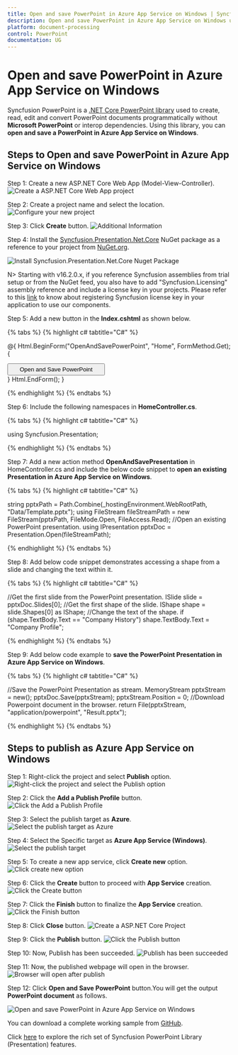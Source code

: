 ```yaml
---
title: Open and save PowerPoint in Azure App Service on Windows | Syncfusion
description: Open and save PowerPoint in Azure App Service on Windows using .NET Core PowerPoint library (Presentation) without Microsoft PowerPoint or interop dependencies.
platform: document-processing
control: PowerPoint
documentation: UG
---
```


# Open and save PowerPoint in Azure App Service on Windows

Syncfusion PowerPoint is a [.NET Core PowerPoint library](https://www.syncfusion.com/document-processing/powerpoint-framework/net-core) used to create, read, edit and convert PowerPoint documents programmatically without **Microsoft PowerPoint** or interop dependencies. Using this library, you can **open and save a PowerPoint in Azure App Service on Windows**.

## Steps to Open and save PowerPoint in Azure App Service on Windows

Step 1: Create a new ASP.NET Core Web App (Model-View-Controller).
![Create a ASP.NET Core Web App project](Azure_Images/App_Service_Linux/Create-PowerPoint-Presentation-to-PDF.png)

Step 2: Create a project name and select the location.
![Configure your new project](Azure_Images/App_Service_Windows/Configure-Open-and-Save-PowerPoint-Presentation.png)

Step 3: Click **Create** button.
![Additional Information](Azure_Images/App_Service_Linux/Additional_Information_PowerPoint_Presentation_to_PDF.png)

Step 4: Install the [Syncfusion.Presentation.Net.Core](https://www.nuget.org/packages/Syncfusion.Presentation.Net.Core) NuGet package as a reference to your project from [NuGet.org](https://www.nuget.org/).

![Install Syncfusion.Presentation.Net.Core Nuget Package](Azure_Images/App_Service_Windows/Nuget-Package-Create-PowerPoint-Presentation.png)

N> Starting with v16.2.0.x, if you reference Syncfusion assemblies from trial setup or from the NuGet feed, you also have to add "Syncfusion.Licensing" assembly reference and include a license key in your projects. Please refer to this [link](https://help.syncfusion.com/common/essential-studio/licensing/overview) to know about registering Syncfusion license key in your application to use our components.

Step 5: Add a new button in the **Index.cshtml** as shown below.

{% tabs %}
{% highlight c# tabtitle="C#" %}

@{
    Html.BeginForm("OpenAndSavePowerPoint", "Home", FormMethod.Get);
    {
        <div>
            <input type="submit" value="Open and Save PowerPoint" style="width:220px;height:27px" />
        </div>
    }
    Html.EndForm();
}

{% endhighlight %}
{% endtabs %}

Step 6: Include the following namespaces in **HomeController.cs**.

{% tabs %}
{% highlight c# tabtitle="C#" %}

using Syncfusion.Presentation;

{% endhighlight %}
{% endtabs %}

Step 7: Add a new action method **OpenAndSavePresentation** in HomeController.cs and include the below code snippet to **open an existing Presentation in Azure App Service on Windows**.

{% tabs %}
{% highlight c# tabtitle="C#" %}

string pptxPath = Path.Combine(_hostingEnvironment.WebRootPath, "Data/Template.pptx");
using FileStream fileStreamPath = new FileStream(pptxPath, FileMode.Open, FileAccess.Read);
//Open an existing PowerPoint presentation.
using IPresentation pptxDoc = Presentation.Open(fileStreamPath);

{% endhighlight %}
{% endtabs %}

Step 8: Add below code snippet demonstrates accessing a shape from a slide and changing the text within it.

{% tabs %}
{% highlight c# tabtitle="C#" %}

//Get the first slide from the PowerPoint presentation.
ISlide slide = pptxDoc.Slides[0];
//Get the first shape of the slide.
IShape shape = slide.Shapes[0] as IShape;
//Change the text of the shape.
if (shape.TextBody.Text == "Company History")
    shape.TextBody.Text = "Company Profile";

{% endhighlight %}
{% endtabs %}

Step 9: Add below code example to **save the PowerPoint Presentation in Azure App Service on Windows**.

{% tabs %}
{% highlight c# tabtitle="C#" %}

//Save the PowerPoint Presentation as stream.
MemoryStream pptxStream = new();
pptxDoc.Save(pptxStream);
pptxStream.Position = 0;
//Download Powerpoint document in the browser.
return File(pptxStream, "application/powerpoint", "Result.pptx");

{% endhighlight %}
{% endtabs %}

## Steps to publish as Azure App Service on Windows

Step 1: Right-click the project and select **Publish** option.
![Right-click the project and select the Publish option](Azure_Images/App_Service_Windows/Publish-Create-PowerPoint-Presentation.png)

Step 2: Click the **Add a Publish Profile** button.
![Click the Add a Publish Profile](Azure_Images/App_Service_Linux/Publish_Profile_PowerPoint_Presentation_to_PDF.png)

Step 3: Select the publish target as **Azure**.
![Select the publish target as Azure](Azure_Images/App_Service_Linux/Publish_Target_PowerPoint_Presentation_to_PDF.png)

Step 4: Select the Specific target as **Azure App Service (Windows)**.
![Select the publish target](Azure_Images/App_Service_Windows/Specific_Target_PowerPoint_Presentation_to_PDF.png)

Step 5: To create a new app service, click **Create new** option.
![Click create new option](Azure_Images/App_Service_Windows/App-Service-Create-PowerPoint-Presentation.png)

Step 6: Click the **Create** button to proceed with **App Service** creation.
![Click the Create button](Azure_Images/App_Service_Windows/Hosting-Open-and-Save-PowerPoint-Presentation.png)

Step 7: Click the **Finish** button to finalize the **App Service** creation.
![Click the Finish button](Azure_Images/App_Service_Windows/App-Service-Publish-Open-and-Save-PowerPoint-Presentation.png)

Step 8: Click **Close** button.
![Create a ASP.NET Core Project](Azure_Images/App_Service_Windows/Finish-Open-and-Save-PowerPoint-Presentation.png)

Step 9: Click the **Publish** button.
![Click the Publish button](Azure_Images/App_Service_Windows/Before-Publish-Open-and-Save-PowerPoint-Presentation.png)

Step 10: Now, Publish has been succeeded.
![Publish has been succeeded](Azure_Images/App_Service_Windows/After-Publish-Open-and-Save-PowerPoint-Presentation.png)

Step 11: Now, the published webpage will open in the browser. 
![Browser will open after publish](Azure_Images/App_Service_Windows/Browser-Open-and-Save-PowerPoint-Presentation.png)

Step 12: Click **Open and Save PowerPoint** button.You will get the output **PowerPoint document** as follows.

![Open and save PowerPoint in Azure App Service on Windows](Workingwith_Core/Open-and-Save-output-image.png)

You can download a complete working sample from [GitHub](https://github.com/SyncfusionExamples/PowerPoint-Examples/tree/master/Read-and-save-PowerPoint-presentation/Open-and-save-PowerPoint/Azure/Azure_App_Service).

Click [here](https://www.syncfusion.com/document-processing/powerpoint-framework/net-core) to explore the rich set of Syncfusion PowerPoint Library (Presentation) features. 

